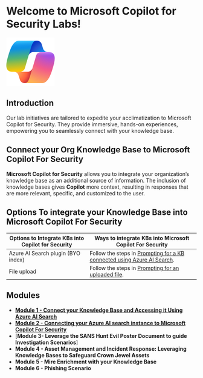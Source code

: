# Welcome to Microsoft Copilot for Security Labs!

![Security CoPilot Logo](https://github.com/Azure/Copilot-For-Security/blob/main/Images/ic_fluent_copilot_64_64%402x.png)

## Introduction

Our lab initiatives are tailored to expedite your acclimatization to Microsoft Copilot for Security. They provide immersive, hands-on experiences, empowering you to seamlessly connect with your knowledge base.

## Connect your Org Knowledge Base to Microsoft Copilot For Security 

**Microsoft Copilot for Security** allows you to integrate your organization’s knowledge base as an additional source of information. The inclusion of knowledge bases gives **Copilot** more context, resulting in responses that are more relevant, specific, and customized to the user.

## Options To integrate your Knowledge Base into Microsoft Copilot For Security

| Options to Integrate KBs into Copilot for Security | Ways to integrate KBs into Microsoft Copilot For Security                                                                                                     |
|----------------------------------------------------|-----------------------------------------------------------------------------------------------------------------|
| Azure AI Search plugin (BYO index)                | Follow the steps in [Prompting for a KB connected using Azure AI Search](https://review.learn.microsoft.com/en-us/security-copilot/connect-org-kb#prompting-for-a-knowledge-base-connected-using-azure-ai-search).    |
| File upload                                        | Follow the steps in [Prompting for an uploaded file](https://review.learn.microsoft.com/en-us/security-copilot/connect-org-kb#prompting-for-an-uploaded-file).    |

## Modules

- [**Module 1 - Connect your Knowledge Base and Accessing it Using Azure AI Search**](https://github.com/Azure/Copilot-For-Security/blob/main/Technical%20Workshops/Knowledge%20base%20Workshop/Module%201%20-%20Connect%20your%20Knowledge%20Base%20and%20Accessing%20it%20Using%20Azure%20AI%20Search/readme.md)
- [**Module 2 - Connecting your Azure AI search instance to Microsoft Copilot For Security**](https://github.com/Azure/Copilot-For-Security/tree/main/Technical%20Workshops/Knowledge%20base%20Workshop/Module%202%20-%20Connecting%20your%20Azure%20AI%20search%20instance%20to%20Microsoft%20Copilot%20For%20Security)
- [**Module 3- Leverage the SANS Hunt Evil Poster Document to guide Investigation Scenarios**]
- **Module 4 - Asset Management and Incident Response: Leveraging Knowledge Bases to Safeguard Crown Jewel Assets**
- **Module 5 - Mire Enrichment with your Knowledge Base**
- **Module 6 - Phishing Scenario**

